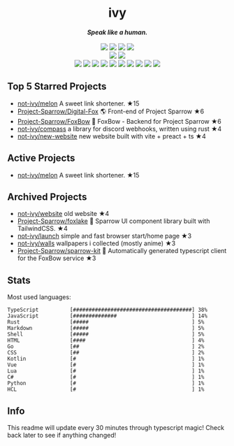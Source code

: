 <!-- deno-fmt-ignore-file -->
<h1 align="center">ivy</h1>
<div align="center">
  <b><i>Speak like a human.</i></b>
  <br />
  <br />
  <img src="https://img.shields.io/badge/-Vim-%23ffb4ed?logo=Vim&labelColor=4c566a" />
  <img src="https://img.shields.io/badge/-CLion-%23ffcee0?logo=CLion&labelColor=4c566a" />
  <img src="https://img.shields.io/badge/-IntellJ IDEA-%23ffaaea?logo=IntelliJIDEA&labelColor=4c566a" />
  <img src="https://img.shields.io/badge/-Visual Studio Code-%23ffbeef?logo=VisualStudioCode&labelColor=4c566a" />
  <br />
  <img src="https://img.shields.io/badge/-macOS-%23ec91d8?logo=macOS&labelColor=4c566a" />
  <img src="https://img.shields.io/badge/-Linux-%23f69ee1?logo=Linux&labelColor=4c566a" />
  <br />
<img src="https://img.shields.io/badge/-TypeScript-ece4db" />
<img src="https://img.shields.io/badge/-Go-fae1dd" />
<img src="https://img.shields.io/badge/-Rust-fec89a" />
<img src="https://img.shields.io/badge/-JavaScript-f8edeb" />
<img src="https://img.shields.io/badge/-other-ffe5d9" />
<img src="https://img.shields.io/badge/-Markdown-e8e8e4" />
<img src="https://img.shields.io/badge/-Shell-fec5bb" />
<img src="https://img.shields.io/badge/-Kotlin-ffd7ba" />
<img src="https://img.shields.io/badge/-Vue-d8e2dc" />
<img src="https://img.shields.io/badge/-HTML-fcd5ce" />
  <br />
</div>

## Top 5 Starred Projects

- [not-ivy/melon](https://github.com/not-ivy/melon) A sweet link shortener. ★15
- [Project-Sparrow/Digital-Fox](https://github.com/Project-Sparrow/Digital-Fox) 🌎 Front-end of Project Sparrow ★6
- [Project-Sparrow/FoxBow](https://github.com/Project-Sparrow/FoxBow) 🏹 FoxBow - Backend for Project Sparrow ★6
- [not-ivy/compass](https://github.com/not-ivy/compass) a library for discord webhooks, written using rust ★4
- [not-ivy/new-website](https://github.com/not-ivy/new-website) new website built with vite + preact + ts ★4

## Active Projects

- [not-ivy/melon](https://github.com/not-ivy/melon) A sweet link shortener. ★15

## Archived Projects

- [not-ivy/website](https://github.com/not-ivy/website) old website ★4
- [Project-Sparrow/foxlake](https://github.com/Project-Sparrow/foxlake) 🍰 Sparrow UI component library built with TailwindCSS. ★4
- [not-ivy/launch](https://github.com/not-ivy/launch) simple and fast browser start/home page ★3
- [not-ivy/walls](https://github.com/not-ivy/walls) wallpapers i collected (mostly anime) ★3
- [Project-Sparrow/sparrow-kit](https://github.com/Project-Sparrow/sparrow-kit) 🤖 Automatically generated typescript client for the FoxBow service ★3

## Stats

Most used languages:
```
TypeScript          [######################################] 38%
JavaScript          [##############                        ] 14%
Rust                [#####                                 ] 5%
Markdown            [#####                                 ] 5%
Shell               [#####                                 ] 5%
HTML                [####                                  ] 4%
Go                  [##                                    ] 2%
CSS                 [##                                    ] 2%
Kotlin              [#                                     ] 1%
Vue                 [#                                     ] 1%
Lua                 [#                                     ] 1%
C#                  [#                                     ] 1%
Python              [#                                     ] 1%
HCL                 [#                                     ] 1%
```

## Info

This readme will update every 30 minutes through typescript magic! Check back later to see if anything changed!
